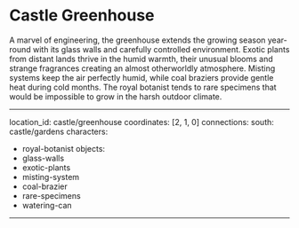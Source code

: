 # Castle Greenhouse

A marvel of engineering, the greenhouse extends the growing season year-round with its glass walls and carefully controlled environment. Exotic plants from distant lands thrive in the humid warmth, their unusual blooms and strange fragrances creating an almost otherworldly atmosphere. Misting systems keep the air perfectly humid, while coal braziers provide gentle heat during cold months. The royal botanist tends to rare specimens that would be impossible to grow in the harsh outdoor climate.

---
location_id: castle/greenhouse
coordinates: [2, 1, 0]
connections:
  south: castle/gardens
characters:
  - royal-botanist
objects:
  - glass-walls
  - exotic-plants
  - misting-system
  - coal-brazier
  - rare-specimens
  - watering-can
---